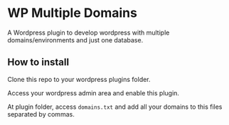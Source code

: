 # WP Multiple Domains

A Wordpress plugin to develop wordpress with multiple domains/environments and just one database.

## How to install

Clone this repo to your wordpress plugins folder.

Access your wordpress admin area and enable this plugin.

At plugin folder, access `domains.txt` and add all your domains to this files separated by commas.
